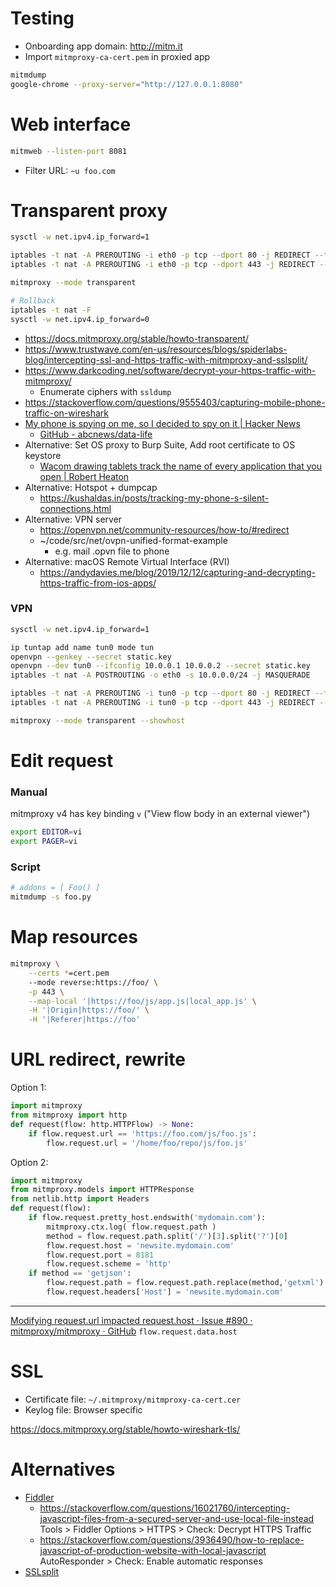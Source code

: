 # Testing

- Onboarding app domain: http://mitm.it
- Import `mitmproxy-ca-cert.pem` in proxied app

```bash
mitmdump
google-chrome --proxy-server="http://127.0.0.1:8080"
```

# Web interface

```bash
mitmweb --listen-port 8081
```

- Filter URL: `~u foo.com`

# Transparent proxy

```bash
sysctl -w net.ipv4.ip_forward=1

iptables -t nat -A PREROUTING -i eth0 -p tcp --dport 80 -j REDIRECT --to-port 8081
iptables -t nat -A PREROUTING -i eth0 -p tcp --dport 443 -j REDIRECT --to-port 8081

mitmproxy --mode transparent

# Rollback
iptables -t nat -F
sysctl -w net.ipv4.ip_forward=0
```

- https://docs.mitmproxy.org/stable/howto-transparent/
- https://www.trustwave.com/en-us/resources/blogs/spiderlabs-blog/intercepting-ssl-and-https-traffic-with-mitmproxy-and-sslsplit/
- https://www.darkcoding.net/software/decrypt-your-https-traffic-with-mitmproxy/
    - Enumerate ciphers with `ssldump`
- https://stackoverflow.com/questions/9555403/capturing-mobile-phone-traffic-on-wireshark
- [My phone is spying on me, so I decided to spy on it \| Hacker News](https://news.ycombinator.com/item?id=18298548)
    - [GitHub \- abcnews/data\-life](https://github.com/abcnews/data-life)
- Alternative: Set OS proxy to Burp Suite, Add root certificate to OS keystore
    - [Wacom drawing tablets track the name of every application that you open \| Robert Heaton](https://robertheaton.com/2020/02/05/wacom-drawing-tablets-track-name-of-every-application-you-open/)
- Alternative: Hotspot + dumpcap
    - https://kushaldas.in/posts/tracking-my-phone-s-silent-connections.html
- Alternative: VPN server
    - https://openvpn.net/community-resources/how-to/#redirect
    - ~/code/src/net/ovpn-unified-format-example
        - e.g. mail .opvn file to phone
- Alternative: macOS Remote Virtual Interface (RVI)
    - https://andydavies.me/blog/2019/12/12/capturing-and-decrypting-https-traffic-from-ios-apps/

### VPN

```bash
sysctl -w net.ipv4.ip_forward=1

ip tuntap add name tun0 mode tun
openvpn --genkey --secret static.key
openvpn --dev tun0 --ifconfig 10.0.0.1 10.0.0.2 --secret static.key
iptables -t nat -A POSTROUTING -o eth0 -s 10.0.0.0/24 -j MASQUERADE

iptables -t nat -A PREROUTING -i tun0 -p tcp --dport 80 -j REDIRECT --to-port 8081
iptables -t nat -A PREROUTING -i tun0 -p tcp --dport 443 -j REDIRECT --to-port 8081

mitmproxy --mode transparent --showhost
```

# Edit request

### Manual

mitmproxy v4 has key binding `v` ("View flow body in an external viewer")

```bash
export EDITOR=vi
export PAGER=vi
```

### Script

```bash
# addons = [ Foo() ]
mitmdump -s foo.py
```

# Map resources

```sh
mitmproxy \
    --certs *=cert.pem
    --mode reverse:https://foo/ \
    -p 443 \
    --map-local '|https://foo/js/app.js|local_app.js' \
    -H '|Origin|https://foo/' \
    -H '|Referer|https://foo'
```

# URL redirect, rewrite

Option 1:

```python
import mitmproxy
from mitmproxy import http
def request(flow: http.HTTPFlow) -> None:
    if flow.request.url == 'https://foo.com/js/foo.js':
        flow.request.url = '/home/foo/repo/js/foo.js'
```

Option 2:

```python
import mitmproxy
from mitmproxy.models import HTTPResponse
from netlib.http import Headers
def request(flow):
    if flow.request.pretty_host.endswith('mydomain.com'):
        mitmproxy.ctx.log( flow.request.path )
        method = flow.request.path.split('/')[3].split('?')[0]
        flow.request.host = 'newsite.mydomain.com'
        flow.request.port = 8181
        flow.request.scheme = 'http'
    if method == 'getjson':
        flow.request.path = flow.request.path.replace(method,'getxml')
        flow.request.headers['Host'] = 'newsite.mydomain.com'
```

---

[Modifying request\.url impacted request\.host · Issue \#890 · mitmproxy/mitmproxy · GitHub](https://github.com/mitmproxy/mitmproxy/issues/890)
    `flow.request.data.host`

# SSL

- Certificate file: `~/.mitmproxy/mitmproxy-ca-cert.cer`
- Keylog file: Browser specific

https://docs.mitmproxy.org/stable/howto-wireshark-tls/

# Alternatives

- [Fiddler](https://www.telerik.com/support/fiddler)
    - https://stackoverflow.com/questions/16021760/intercepting-javascript-files-from-a-secured-server-and-use-local-file-instead
        Tools > Fiddler Options > HTTPS > Check: Decrypt HTTPS Traffic
    - https://stackoverflow.com/questions/3936490/how-to-replace-javascript-of-production-website-with-local-javascript
        AutoResponder > Check: Enable automatic responses
- [SSLsplit](https://www.roe.ch/SSLsplit)


